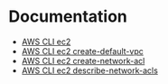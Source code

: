 # Documentation
- [AWS CLI ec2](https://docs.aws.amazon.com/cli/latest/reference/ec2/)
- [AWS CLI ec2 create-default-vpc](https://docs.aws.amazon.com/cli/latest/reference/ec2/create-default-vpc.html)
- [AWS CLI ec2 create-network-acl](https://docs.aws.amazon.com/cli/latest/reference/ec2/create-network-acl.html)
- [AWS CLI ec2 describe-network-acls](https://docs.aws.amazon.com/cli/latest/reference/ec2/describe-network-acls.html)
